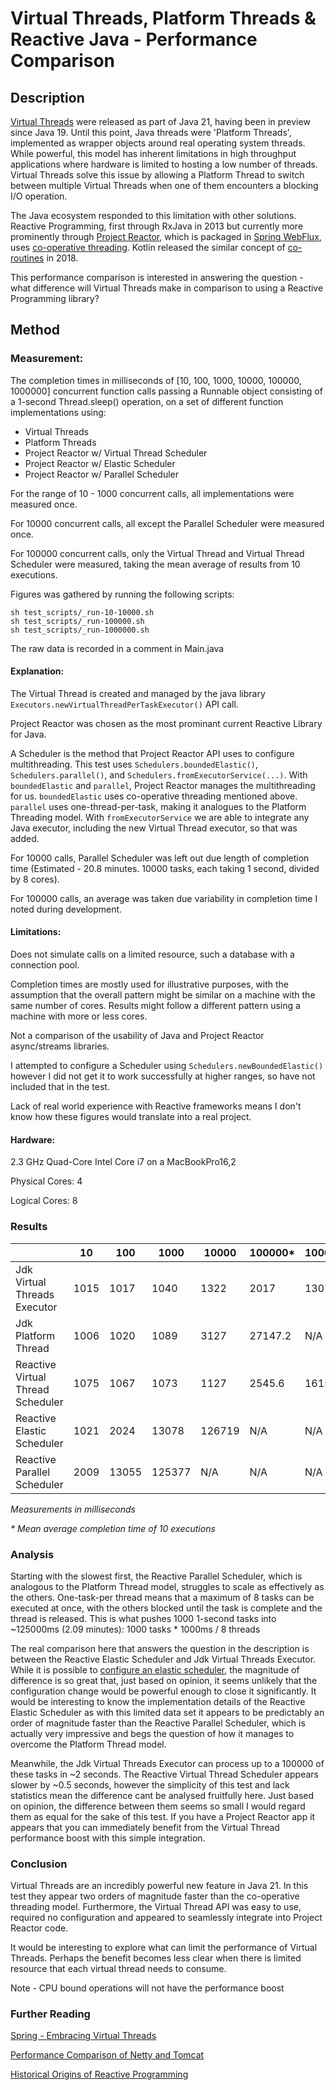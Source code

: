 # Virtual Threads, Platform Threads & Reactive Java - Performance Comparison

## Description

[Virtual Threads](https://docs.oracle.com/en/java/javase/21/core/virtual-threads.html#GUID-DC4306FC-D6C1-4BCC-AECE-48C32C1A8DAA)
were released as part of Java 21, having been in preview since Java 19. Until this point, Java threads were 'Platform Threads', 
implemented as wrapper objects around real operating system threads. While powerful, this model has inherent limitations 
in high throughput applications where hardware is limited to hosting a low number of threads. Virtual Threads solve this 
issue by allowing a Platform Thread to switch between multiple Virtual Threads when one of them encounters a blocking 
I/O operation. 

The Java ecosystem responded to this limitation with other solutions. Reactive Programming, first through RxJava in 2013 
but currently more prominently through [Project Reactor](https://projectreactor.io/), which is packaged in 
[Spring WebFlux](https://docs.spring.io/spring-framework/reference/web/webflux.html), uses 
[co-operative threading](https://luminousmen.com/post/asynchronous-programming-cooperative-multitasking).
Kotlin released the similar concept of [co-routines](https://kotlinlang.org/docs/coroutines-guide.html#table-of-contents) 
in 2018.

This performance comparison is interested in answering the question - what difference will Virtual Threads make in 
comparison to using a Reactive Programming library?

## Method

### Measurement:
The completion times in milliseconds of [10, 100, 1000, 10000, 100000, 1000000] concurrent function calls passing a Runnable object consisting of a 1-second 
Thread.sleep() operation, on a set of different function implementations using:
- Virtual Threads
- Platform Threads
- Project Reactor w/ Virtual Thread Scheduler
- Project Reactor w/ Elastic Scheduler 
- Project Reactor w/ Parallel Scheduler

For the range of 10 - 1000 concurrent calls, all implementations were measured once. 

For 10000 concurrent calls, all except the Parallel Scheduler were measured once.

For 100000 concurrent calls, only the Virtual Thread and Virtual Thread Scheduler were measured, taking the mean 
average of results from 10 executions. 


Figures was gathered by running the following scripts:

```shell
sh test_scripts/_run-10-10000.sh
sh test_scripts/_run-100000.sh
sh test_scripts/_run-1000000.sh
```

The raw data is recorded in a comment in Main.java

#### Explanation:
The Virtual Thread is created and managed by the java library `Executors.newVirtualThreadPerTaskExecutor()` API call.

Project Reactor was chosen as the most prominant current Reactive Library for Java.

A Scheduler is the method that Project Reactor API uses to configure multithreading. This test uses 
`Schedulers.boundedElastic()`, `Schedulers.parallel()`, and `Schedulers.fromExecutorService(...)`.
With `boundedElastic` and `parallel`, Project Reactor manages the multithreading for us. `boundedElastic` uses co-operative 
threading mentioned above. `parallel` uses one-thread-per-task, making it analogues to the Platform Threading model.
With `fromExecutorService` we are able to integrate any Java executor, including the new Virtual Thread executor, 
so that was added. 

For 10000 calls, Parallel Scheduler was left out due length of completion time (Estimated - 20.8 minutes. 10000 tasks, 
each taking 1 second, divided by 8 cores).

For 100000 calls, an average was taken due variability in completion time I noted during development.

#### Limitations:
Does not simulate calls on a limited resource, such a database with a connection pool. 

Completion times are mostly used for illustrative purposes, with the assumption that the overall pattern might be similar
on a machine with the same number of cores. Results might follow a different pattern using a machine with more or less cores.

Not a comparison of the usability of Java and Project Reactor async/streams libraries.

I attempted to configure a Scheduler using `Schedulers.newBoundedElastic()` however I did not get it to work
successfully at higher ranges, so have not included that in the test.

Lack of real world experience with Reactive frameworks means I don't know how these figures would translate 
into a real project.

#### Hardware: 
2.3 GHz Quad-Core Intel Core i7 on a MacBookPro16,2

Physical Cores: 4

Logical Cores: 8

### Results

|                                   | 10   | 100   | 1000   | 10000  | 100000\* | 1000000\* |
| --------------------------------- | ---- | ----- | ------ | ------ | -------- | --------- |
| Jdk Virtual Threads Executor      | 1015 | 1017  | 1040   | 1322   | 2017     | 13071.7   |
| Jdk Platform Thread               | 1006 | 1020  | 1089   | 3127   | 27147.2  | N/A       |
| Reactive Virtual Thread Scheduler | 1075 | 1067  | 1073   | 1127   | 2545.6   | 16156.5   |
| Reactive Elastic Scheduler        | 1021 | 2024  | 13078  | 126719 | N/A      | N/A       |
| Reactive Parallel Scheduler       | 2009 | 13055 | 125377 | N/A    | N/A      | N/A       |

_Measurements in milliseconds_

_\* Mean average completion time of 10 executions_

### Analysis

Starting with the slowest first, the Reactive Parallel Scheduler, which is analogous to the Platform Thread model, 
struggles to scale as effectively as the others. One-task-per thread means that a maximum of 8 tasks can be executed at 
once, with the others blocked until the task is complete and the thread is released. This is what pushes 1000 1-second 
tasks into ~125000ms (2.09 minutes): 1000 tasks * 1000ms / 8 threads

The real comparison here that answers the question in the description is between the Reactive Elastic Scheduler 
and Jdk Virtual Threads Executor. While it is possible to 
[configure an elastic scheduler](https://projectreactor.io/docs/core/release/api/reactor/core/scheduler/Schedulers.html#newBoundedElastic-int-int-java.lang.String-),
the magnitude of difference is so great that, just based on opinion, it seems unlikely that 
the configuration change would be powerful enough to close it significantly. It would be interesting to know the
implementation details of the Reactive Elastic Scheduler as with this limited data set it appears to be predictably an 
order of magnitude faster than the Reactive Parallel Scheduler, which is actually very impressive and begs the question 
of how it manages to overcome the Platform Thread model. 

Meanwhile, the Jdk Virtual Threads Executor can process up to a 100000 of these tasks in ~2 seconds. 
The Reactive Virtual Thread Scheduler appears slower by ~0.5 seconds, however the simplicity of this test and lack 
statistics mean the difference cant be analysed fruitfully here. Just based on opinion, the difference between them 
seems so small I would regard them as equal for the sake of this test. If you have a Project Reactor 
app it appears that you can immediately benefit from the Virtual Thread performance boost with this simple integration.

### Conclusion

Virtual Threads are an incredibly powerful new feature in Java 21. In this test they appear two orders of magnitude 
faster than the co-operative threading model. Furthermore, the Virtual Thread API was easy to use, required no 
configuration and appeared to seamlessly integrate into Project Reactor code.   

It would be interesting to explore what can limit the performance of Virtual Threads. Perhaps the benefit becomes less 
clear when there is limited resource that each virtual thread needs to consume.

Note - CPU bound operations will not have the performance boost

### Further Reading

[Spring - Embracing Virtual Threads](https://spring.io/blog/2022/10/11/embracing-virtual-threads)

[Performance Comparison of Netty and Tomcat](https://medium.com/@skhatri.dev/springboot-performance-testing-various-embedded-web-servers-7d460bbfdb1b)

[Historical Origins of Reactive Programming](https://subscription.packtpub.com/book/programming/9781787284951/2/ch02lvl1sec09/brief-history-of-reactive-libraries)
